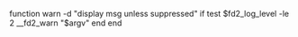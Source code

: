 function warn -d "display msg unless suppressed"
  if test $fd2_log_level -le 2 
    __fd2_warn "$argv" 
  end
end
